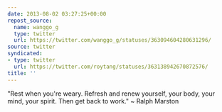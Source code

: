 ```yaml
---
date: 2013-08-02 03:27:25+00:00
repost_source:
  name: wanggo_g
  type: twitter
  url: https://twitter.com/wanggo_g/statuses/363094604280631296/
source: twitter
syndicated:
- type: twitter
  url: https://twitter.com/roytang/statuses/363138942670872576/
title: ''
---
```


"Rest when you're weary. Refresh and renew yourself, your body, your mind, your spirit. Then get back to work." ~ Ralph Marston